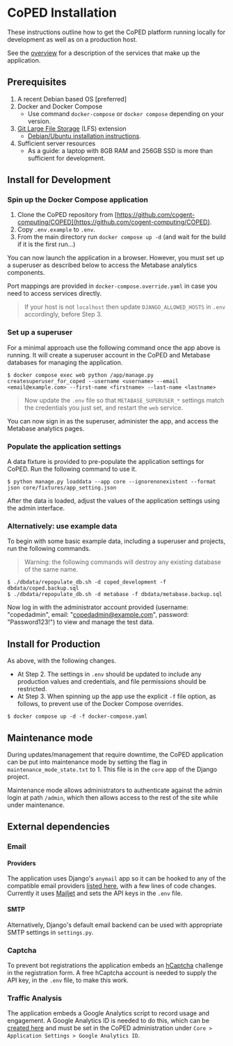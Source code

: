 # CoPED Installation

These instructions outline how to get the CoPED platform running locally for development as well as on a production host.

See the [overview](./OVERVIEW.md) for a description of the services that make up the application.

## Prerequisites

1. A recent Debian based OS [preferred]
2. Docker and Docker Compose
   * Use command `docker-compose` or `docker compose` depending on your version.
3. [Git Large File Storage](https://git-lfs.github.com/) (LFS) extension
   * [Debian/Ubuntu installation instructions](https://github.com/git-lfs/git-lfs/wiki/Installation#ubuntu).
4. Sufficient server resources
   * As a guide: a laptop with 8GB RAM and 256GB SSD is more than sufficient for development.

## Install for Development

### Spin up the Docker Compose application

1. Clone the CoPED repository from [https://github.com/cogent-computing/COPED](https://github.com/cogent-computing/COPED).
2. Copy `.env.example` to `.env`.
3. From the main directory run `docker compose up -d` (and wait for the build if it is the first run...)

You can now launch the application in a browser. However, you must set up a superuser as described below to access the Metabase analytics components.

Port mappings are provided in `docker-compose.override.yaml` in case you need to access services directly.  

> If your host is not `localhost` then update `DJANGO_ALLOWED_HOSTS` in `.env` accordingly, before Step 3.

### Set up a superuser

For a minimal approach use the following command once the app above is running.
It will create a superuser account in the CoPED and Metabase databases for managing the application.

```
$ docker compose exec web python /app/manage.py createsuperuser_for_coped --username <username> --email <email@example.com> --first-name <firstname> --last-name <lastname>
```

> Now update the `.env` file so that `METABASE_SUPERUSER_*` settings match the credentials you just set, and restart the `web` service.

You can now sign in as the superuser, administer the app, and access the Metabase analytics pages.

### Populate the application settings

A data fixture is provided to pre-populate the application settings for CoPED. Run the following command to use it.

```
$ python manage.py loaddata --app core --ignorenonexistent --format json core/fixtures/app_setting.json
```

After the data is loaded, adjust the values of the application settings using the admin interface.

### Alternatively: use example data

To begin with some basic example data, including a superuser and projects, run the following commands.

> Warning: the following commands will destroy any existing database of the same name.

```
$ ./dbdata/repopulate_db.sh -d coped_development -f dbdata/coped.backup.sql
$ ./dbdata/repopulate_db.sh -d metabase -f dbdata/metabase.backup.sql
```

Now log in with the administrator account provided (username: "copedadmin", email: "copedadmin@example.com", password: "Password123!") to view and manage the test data.


## Install for Production

As above, with the following changes.

* At Step 2. The settings in `.env` should be updated to include any production values and credentials, and file permissions should be restricted.
* At Step 3. When spinning up the app use the explicit `-f` file option, as follows, to prevent use of the Docker Compose overrides.

```
$ docker compose up -d -f docker-compose.yaml
```

## Maintenance mode

During updates/management that require downtime, the CoPED application can be put into maintenance mode by setting the flag in `maintenance_mode_state.txt` to 1. This file is in the `core` app of the Django project.

Maintenance mode allows administrators to authenticate against the admin login at path `/admin`, which then allows access to the rest of the site while under maintenance.

## External dependencies

### Email

#### Providers

The application uses Django's `anymail` app so it can be hooked to any of the compatible email providers [listed here](https://anymail.dev/en/stable/esps/), with a few lines of code changes. Currently it uses [Mailjet](https://www.mailjet.com/) and sets the API keys in the `.env` file.

#### SMTP

Alternatively, Django's default email backend can be used with appropriate SMTP settings in `settings.py`.

### Captcha

To prevent bot registrations the application embeds an [hCaptcha](https://www.hcaptcha.com/) challenge in the registration form. A free hCaptcha account is needed to supply the API key, in the `.env` file, to make this work. 

### Traffic Analysis

The application embeds a Google Analytics script to record usage and engagement. A Google Analytics ID is needed to do this, which can be [created here](https://analytics.google.com/analytics) and must be set in the CoPED administration under `Core > Application Settings > Google Analytics ID`.